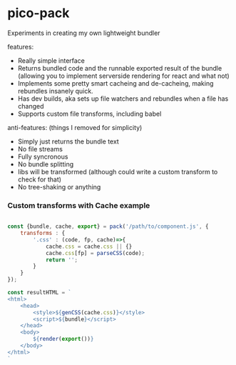 # pico-pack

Experiments in creating my own lightweight bundler


features:
- Really simple interface
- Returns bundled code and the runnable exported result of the bundle (allowing you to implement serverside rendering for react and what not)
- Implements some pretty smart cacheing and de-cacheing, making rebundles insanely quick.
- Has dev builds, aka sets up file watchers and rebundles when a file has changed
- Supports custom file transforms, including babel



anti-features: (things I removed for simplicity)
- Simply just returns the bundle text
- No file streams
- Fully syncronous
- No bundle splitting
- libs will be transformed (although could write a custom transform to check for that)
- No tree-shaking or anything




### Custom transforms with Cache example

```js

const {bundle, cache, export} = pack('/path/to/component.js', {
	transforms : {
		'.css' : (code, fp, cache)=>{
			cache.css = cache.css || {}
			cache.css[fp] = parseCSS(code);
			return '';
		}
	}
});

const resultHTML = `
<html>
	<head>
		<style>${genCSS(cache.css)}</style>
		<script>${bundle}</script>
	</head>
	<body>
		${render(export())}
	</body>
</html>
`

```